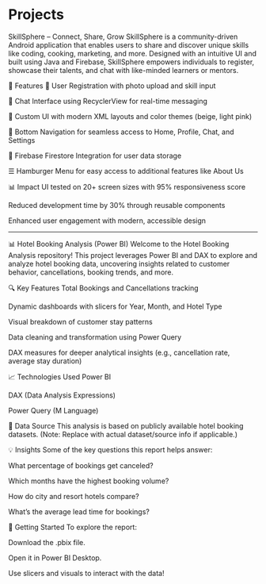 # Projects

SkillSphere – Connect, Share, Grow
SkillSphere is a community-driven Android application that enables users to share and discover unique skills like coding, cooking, marketing, and more. Designed with an intuitive UI and built using Java and Firebase, SkillSphere empowers individuals to register, showcase their talents, and chat with like-minded learners or mentors.

🔑 Features
📸 User Registration with photo upload and skill input

💬 Chat Interface using RecyclerView for real-time messaging

🎨 Custom UI with modern XML layouts and color themes (beige, light pink)

🧭 Bottom Navigation for seamless access to Home, Profile, Chat, and Settings

📁 Firebase Firestore Integration for user data storage

☰ Hamburger Menu for easy access to additional features like About Us

📊 Impact
UI tested on 20+ screen sizes with 95% responsiveness score

Reduced development time by 30% through reusable components

Enhanced user engagement with modern, accessible design
______________________________________________________________________________________________________________________________

📊 Hotel Booking Analysis (Power BI)
Welcome to the Hotel Booking Analysis repository!
This project leverages Power BI and DAX to explore and analyze hotel booking data, uncovering insights related to customer behavior, cancellations, booking trends, and more.

🔍 Key Features
Total Bookings and Cancellations tracking

Dynamic dashboards with slicers for Year, Month, and Hotel Type

Visual breakdown of customer stay patterns

Data cleaning and transformation using Power Query

DAX measures for deeper analytical insights (e.g., cancellation rate, average stay duration)

📈 Technologies Used
Power BI

DAX (Data Analysis Expressions)

Power Query (M Language)

📁 Data Source
This analysis is based on publicly available hotel booking datasets.
(Note: Replace with actual dataset/source info if applicable.)

💡 Insights
Some of the key questions this report helps answer:

What percentage of bookings get canceled?

Which months have the highest booking volume?

How do city and resort hotels compare?

What’s the average lead time for bookings?

📌 Getting Started
To explore the report:

Download the .pbix file.

Open it in Power BI Desktop.

Use slicers and visuals to interact with the data!








